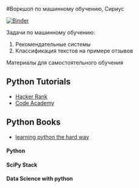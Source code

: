 #Воркшоп по машинному обучению, Сириус

[![Binder](https://mybinder.org/badge_logo.svg)](https://mybinder.org/v2/gh/elena-shirokova/sirius_ml_workshop.git/master)

Задачи по машинному обучению:

1. Рекомендательные системы
2. Классификация текстов на примере отзывов

Материалы для самостоятельного обучения

## Python Tutorials

- [Hacker Rank]()
- [Code Academy]()

## Python Books
- [learning python the hard way](https://learnpythonthehardway.org/book/ex1.html)

#### Python

#### SciPy Stack


#### Data Science with python

